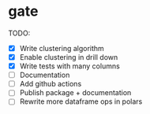 # gate

TODO:

- [x] Write clustering algorithm
- [x] Enable clustering in drill down
- [x] Write tests with many columns
- [ ] Documentation
- [ ] Add github actions
- [ ] Publish package + documentation
- [ ] Rewrite more dataframe ops in polars